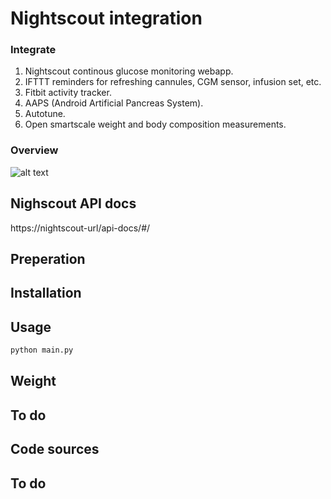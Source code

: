 # Nightscout integration

### Integrate
1) Nightscout continous glucose monitoring webapp.
2) IFTTT reminders for refreshing cannules, CGM sensor, infusion set, etc.
3) Fitbit activity tracker.
4) AAPS (Android Artificial Pancreas System).
5) Autotune.
6) Open smartscale weight and body composition measurements.

### Overview
![alt text](https://github.com/KelvinKramp/NS-integration/NS%20integration.jpeg)

## Nighscout API docs

https://nightscout-url/api-docs/#/

## Preperation


## Installation


## Usage

```python
python main.py
```

## Weight


## To do
 

## Code sources


## To do

